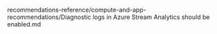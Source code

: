 recommendations-reference/compute-and-app-recommendations/Diagnostic logs in Azure Stream Analytics should be enabled.md